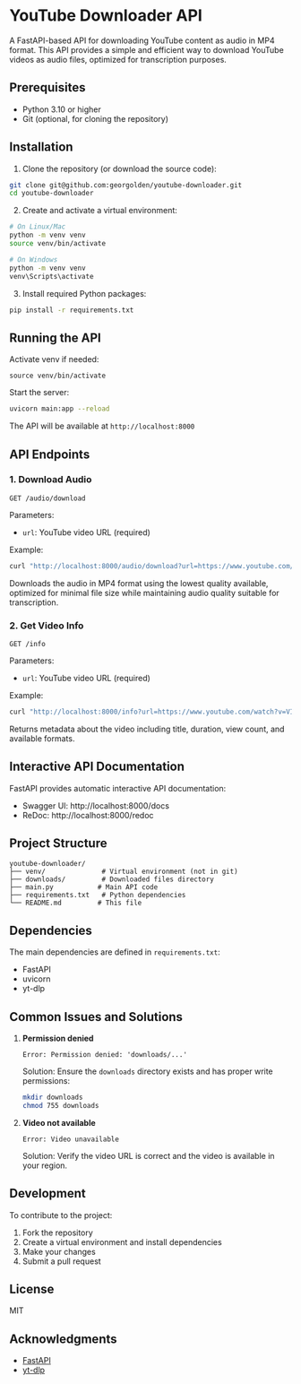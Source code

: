 # YouTube Downloader API

A FastAPI-based API for downloading YouTube content as audio in MP4 format. This API provides a simple and efficient way to download YouTube videos as audio files, optimized for transcription purposes.

## Prerequisites

- Python 3.10 or higher
- Git (optional, for cloning the repository)

## Installation

1. Clone the repository (or download the source code):
```bash
git clone git@github.com:georgolden/youtube-downloader.git
cd youtube-downloader
```

2. Create and activate a virtual environment:
```bash
# On Linux/Mac
python -m venv venv
source venv/bin/activate

# On Windows
python -m venv venv
venv\Scripts\activate
```

3. Install required Python packages:
```bash
pip install -r requirements.txt
```

## Running the API

Activate venv if needed:
```
source venv/bin/activate
```

Start the server:
```bash
uvicorn main:app --reload
```

The API will be available at `http://localhost:8000`

## API Endpoints

### 1. Download Audio
```http
GET /audio/download
```
Parameters:
- `url`: YouTube video URL (required)

Example:
```bash
curl "http://localhost:8000/audio/download?url=https://www.youtube.com/watch?v=VIDEO_ID"
```

Downloads the audio in MP4 format using the lowest quality available, optimized for minimal file size while maintaining audio quality suitable for transcription.

### 2. Get Video Info
```http
GET /info
```
Parameters:
- `url`: YouTube video URL (required)

Example:
```bash
curl "http://localhost:8000/info?url=https://www.youtube.com/watch?v=VIDEO_ID"
```

Returns metadata about the video including title, duration, view count, and available formats.

## Interactive API Documentation

FastAPI provides automatic interactive API documentation:
- Swagger UI: http://localhost:8000/docs
- ReDoc: http://localhost:8000/redoc

## Project Structure
```
youtube-downloader/
├── venv/              # Virtual environment (not in git)
├── downloads/         # Downloaded files directory
├── main.py           # Main API code
├── requirements.txt   # Python dependencies
└── README.md         # This file
```

## Dependencies

The main dependencies are defined in `requirements.txt`:
- FastAPI
- uvicorn
- yt-dlp

## Common Issues and Solutions

1. **Permission denied**
    ```
    Error: Permission denied: 'downloads/...'
    ```
    Solution: Ensure the `downloads` directory exists and has proper write permissions:
    ```bash
    mkdir downloads
    chmod 755 downloads
    ```

2. **Video not available**
    ```
    Error: Video unavailable
    ```
    Solution: Verify the video URL is correct and the video is available in your region.

## Development

To contribute to the project:

1. Fork the repository
2. Create a virtual environment and install dependencies
3. Make your changes
4. Submit a pull request

## License

MIT

## Acknowledgments

- [FastAPI](https://fastapi.tiangolo.com/)
- [yt-dlp](https://github.com/yt-dlp/yt-dlp)
